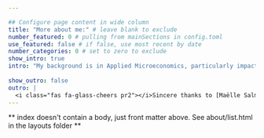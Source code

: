 ```yaml
---

## Configure page content in wide column
title: "More about me:" # leave blank to exclude
number_featured: 0 # pulling from mainSections in config.toml
use_featured: false # if false, use most recent by date
number_categories: 0 # set to zero to exclude
show_intro: true
intro: "My background is in Applied Microeconomics, particularly impact evaluation with econometric tools. I have a Master's in Economics from Universidad Católica de Chile (PUC) and previously studied Commercial Engineering at Universidad Católica de Valparaíso (PUCV), which is similar to a double major in Economics and Business Administration. I used to teach Introductory Economics, Microeconomics, and Game Theory at PUCV between 2013 and 2019 before starting my Ph.D. I have also taught courses in the Data Science department at Universidad del Desarrollo (UDD). In addition, I enjoy drawing, reading fantasy and comics, drinking tea, and spending time with my family and my pet rabbit, Pepper. ""
  
show_outro: false
outro: |
  <i class="fas fa-glass-cheers pr2"></i>Sincere thanks to [Maëlle Salmon](https://masalmon.eu/) for her help naming this Hugo theme!
---
```


** index doesn't contain a body, just front matter above.
See about/list.html in the layouts folder **